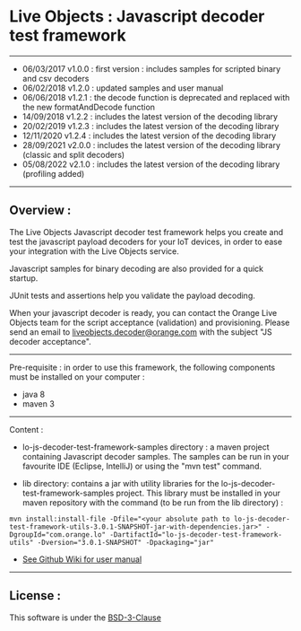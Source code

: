 # Live Objects : Javascript decoder test framework 

******************************************************************************************
- 06/03/2017 v1.0.0 : first version : includes samples for scripted binary and csv decoders
- 06/02/2018 v1.2.0 : updated samples and user manual
- 06/06/2018 v1.2.1 : the decode function is deprecated and replaced with the new formatAndDecode function
- 14/09/2018 v1.2.2 : includes the latest version of the decoding library
- 20/02/2019 v1.2.3 : includes the latest version of the decoding library
- 12/11/2020 v1.2.4 : includes the latest version of the decoding library
- 28/09/2021 v2.0.0 : includes the latest version of the decoding library (classic and split decoders)
- 05/08/2022 v2.1.0 : includes the latest version of the decoding library (profiling added)
******************************************************************************************

## Overview : 
The Live Objects Javascript decoder test framework helps you create and test the javascript payload decoders for your IoT devices, 
in order to ease your integration with the Live Objects service.

Javascript samples for binary decoding are also provided for a quick startup. 

JUnit tests and assertions help you validate the payload decoding.

When your javascript decoder is ready, you can contact the Orange Live Objects team for the script acceptance (validation) and provisioning. 
Please send an email to <liveobjects.decoder@orange.com> with the subject "JS decoder acceptance".

******************************************************************************************
Pre-requisite : in order to use this framework, the following components must be installed on your computer :
- java 8
- maven 3
******************************************************************************************
Content :
- lo-js-decoder-test-framework-samples directory : a maven project containing Javascript decoder samples. 
The samples can be run in your favourite IDE (Eclipse, IntelliJ) or using the "mvn test" command.

- lib directory: contains a jar with utility libraries for the lo-js-decoder-test-framework-samples project. This library must be installed in your maven repository with the command (to be run from the lib directory) :

```script
mvn install:install-file -Dfile="<your absolute path to lo-js-decoder-test-framework-utils-3.0.1-SNAPSHOT-jar-with-dependencies.jar>" -DgroupId="com.orange.lo" -DartifactId="lo-js-decoder-test-framework-utils" -Dversion="3.0.1-SNAPSHOT" -Dpackaging="jar"
```

- [See Github Wiki for user manual]( https://github.com/DatavenueLiveObjects/Payload-decoders/wiki )
******************************************************************************************
## License : 

This software is under the [BSD-3-Clause]( https://github.com/DatavenueLiveObjects/Payload-decoders/blob/master/LICENSE.md)
